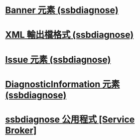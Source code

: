 # [Banner 元素 (ssbdiagnose)](banner-element-ssbdiagnose.md)
# [XML 輸出檔格式 (ssbdiagnose)](xml-output-file-format-ssbdiagnose.md)
# [Issue 元素 (ssbdiagnose)](issue-element-ssbdiagnose.md)
# [DiagnosticInformation 元素 (ssbdiagnose)](diagnosticinformation-element-ssbdiagnose.md)
# [ssbdiagnose 公用程式 [Service Broker]](ssbdiagnose-utility-service-broker.md)
